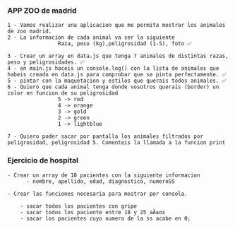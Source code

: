 ### APP ZOO de madrid

    1 - Vamos realizar una aplicacion que me permita mostrar los animales de zoo madrid.    
    2 - La informacion de cada animal va ser la siguiente
                    Raza, peso (kg),peligrosidad (1-5), foto ✅

    3 - Crear un array en data.js que tenga 7 animales de distintas razas, peso y peligrosidades. ✅
    4 - en main.js haceis un console.log() con la lista de animales que habeis creado en data.js para comprobar que se pinta perfectamente. ✅
    5 - pintar con la maquetacion y estilos que querais todos animales. ✅
    6 - Quiero que cada animal tenga donde vosotros querais (border) un color en funcion de su peligrosidad
                    5 -> red
                    4 -> orange
                    3 -> gold
                    2 -> green
                    1 -> lightblue

    7 - Quiero poder sacar por pantalla los animales filtrados por peligrosidad, peligrosidad 5. Comenteis la llamada a la funcion print


### Ejercicio de hospital

    - Crear un array de 10 pacientes con la siguiente informacion
          - nombre, apellido, edad, diagnostico, numeroSS
  
    - Crear las funciones necesaria para mostrar por consola.

        - sacar todos los pacientes con gripe
        - sacar todos los paciente entre 18 y 25 aÃ±os
        - sacar los pacientes cuyo numero de la ss acabe en 0;
